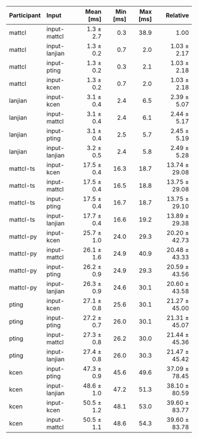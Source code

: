 | Participant | Input | Mean [ms] | Min [ms] | Max [ms] | Relative |
|:---|:---|---:|---:|---:|---:|
| mattcl | input-mattcl | 1.3 ± 2.7 | 0.3 | 38.9 | 1.00 |
| mattcl | input-lanjian | 1.3 ± 0.2 | 0.7 | 2.0 | 1.03 ± 2.17 |
| mattcl | input-pting | 1.3 ± 0.2 | 0.3 | 2.1 | 1.03 ± 2.18 |
| mattcl | input-kcen | 1.3 ± 0.2 | 0.7 | 2.0 | 1.03 ± 2.18 |
| lanjian | input-kcen | 3.1 ± 0.4 | 2.4 | 6.5 | 2.39 ± 5.07 |
| lanjian | input-mattcl | 3.1 ± 0.4 | 2.4 | 6.1 | 2.44 ± 5.17 |
| lanjian | input-pting | 3.1 ± 0.4 | 2.5 | 5.7 | 2.45 ± 5.19 |
| lanjian | input-lanjian | 3.2 ± 0.5 | 2.4 | 5.8 | 2.49 ± 5.28 |
| mattcl-ts | input-kcen | 17.5 ± 0.4 | 16.3 | 18.7 | 13.74 ± 29.08 |
| mattcl-ts | input-mattcl | 17.5 ± 0.4 | 16.5 | 18.8 | 13.75 ± 29.08 |
| mattcl-ts | input-pting | 17.5 ± 0.4 | 16.7 | 18.7 | 13.75 ± 29.10 |
| mattcl-ts | input-lanjian | 17.7 ± 0.4 | 16.6 | 19.2 | 13.89 ± 29.38 |
| mattcl-py | input-kcen | 25.7 ± 1.0 | 24.0 | 29.3 | 20.20 ± 42.73 |
| mattcl-py | input-mattcl | 26.1 ± 1.6 | 24.9 | 40.9 | 20.48 ± 43.33 |
| mattcl-py | input-pting | 26.2 ± 0.9 | 24.9 | 29.3 | 20.59 ± 43.56 |
| mattcl-py | input-lanjian | 26.3 ± 0.9 | 24.6 | 30.1 | 20.60 ± 43.58 |
| pting | input-kcen | 27.1 ± 0.8 | 25.6 | 30.1 | 21.27 ± 45.00 |
| pting | input-pting | 27.2 ± 0.7 | 26.0 | 30.1 | 21.31 ± 45.07 |
| pting | input-mattcl | 27.3 ± 0.8 | 26.2 | 30.0 | 21.44 ± 45.36 |
| pting | input-lanjian | 27.4 ± 0.8 | 26.0 | 30.3 | 21.47 ± 45.42 |
| kcen | input-pting | 47.3 ± 0.9 | 45.6 | 49.6 | 37.09 ± 78.45 |
| kcen | input-lanjian | 48.6 ± 1.0 | 47.2 | 51.3 | 38.10 ± 80.59 |
| kcen | input-kcen | 50.5 ± 1.2 | 48.1 | 53.0 | 39.60 ± 83.77 |
| kcen | input-mattcl | 50.5 ± 1.1 | 48.6 | 54.3 | 39.60 ± 83.78 |
